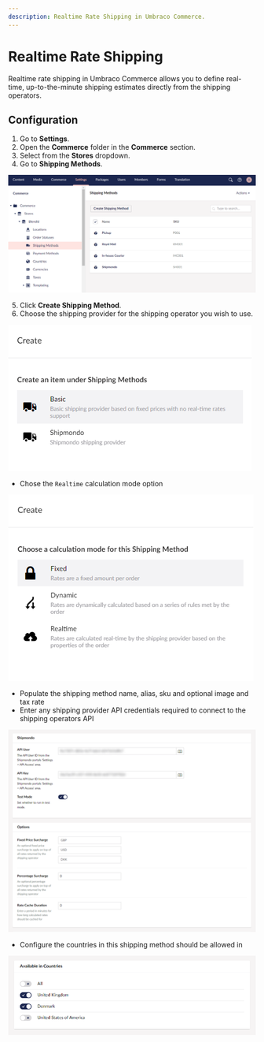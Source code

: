 ```yaml
---
description: Realtime Rate Shipping in Umbraco Commerce.
---
```


# Realtime Rate Shipping

Realtime rate shipping in Umbraco Commerce allows you to define real-time, up-to-the-minute shipping estimates directly from the shipping operators. 

## Configuration


1. Go to **Settings**. 
2. Open the **Commerce** folder in the **Commerce** section.
3. Select <Your Store> from the **Stores** dropdown.
4. Go to **Shipping Methods**.



![Shipping Methods](../../media/shipping_methods.png)

5. Click **Create Shipping Method**.
6. Choose the shipping provider for the shipping operator you wish to use.

![Choose Shipping Provider](../../media/create_shipping_method.png)

* Chose the `Realtime` calculation mode option

![Choose Shipping Calculation Mode](../../media/create_shipping_method2.png)

* Populate the shipping method name, alias, sku and optional image and tax rate
* Enter any shipping provider API credentials required to connect to the shipping operators API

![Shipping Method Details](../../media/realtime_shipping_details.png)

* Configure the countries in this shipping method should be allowed in

![Shipping Method Allowed Countries](../../media/shipping_method_allowed_countries.png)